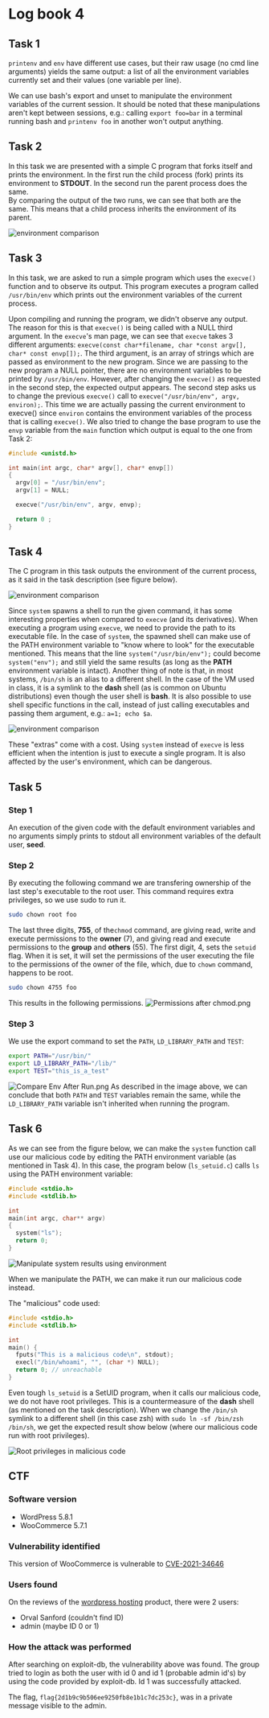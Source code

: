 # Log book 4

## Task 1

`printenv` and `env` have different use cases, but their raw usage (no cmd line
arguments) yields the same output: a list of all the environment variables
currently set and their values (one variable per line).

We can use bash's export and unset to manipulate the environment variables of
the current session. It should be noted that these manipulations aren't kept
between sessions, e.g.: calling `export foo=bar` in a terminal running bash and
`printenv foo` in another won't output anything.

## Task 2

In this task we are presented with a simple C program that forks itself and
prints the environment. In the first run the child process (fork) prints its
environment to **STDOUT**. In the second run the parent process does the same.  
By comparing the output of the two runs, we can see that both are the same. This
means that a child process inherits the environment of its parent.

![environment comparison](./LOGBOOK4_img/task_2.png)

## Task 3

In this task, we are asked to run a simple program which uses the `execve()`
function and to observe its output. This program executes a program called
`/usr/bin/env` which prints out the environment variables of the current
process.

Upon compiling and running the program, we didn't observe any output. The reason
for this is that `execve()` is being called with a NULL third argument. In the
`execve`'s man page, we can see that `execve` takes 3 different arguments:
`execve(const char*filename, char *const argv[], char* const envp[]);`. The
third argument, is an array of strings which are passed as environment to the
new program. Since we are passing to the new program a NULL pointer, there are
no environment variables to be printed by `/usr/bin/env`. However, after
changing the `execve()` as requested in the second step, the expected output
appears. The second step asks us to change the previous `execve()` call to
`execve("/usr/bin/env", argv, environ);`. This time we are actually passing the
current environment to execve() since `environ` contains the environment
variables of the process that is calling `execve()`. We also tried to change the
base program to use the `envp` variable from the `main` function which output is
equal to the one from Task 2:

```c
#include <unistd.h>

int main(int argc, char* argv[], char* envp[])
{
  argv[0] = "/usr/bin/env";
  argv[1] = NULL;

  execve("/usr/bin/env", argv, envp);

  return 0 ;
}
```

## Task 4

The C program in this task outputs the environment of the current process, as it
said in the task description (see figure below).

![environment comparison](./LOGBOOK4_img/task_4_1.png)

Since `system` spawns a shell to run the given command, it has some interesting
properties when compared to `execve` (and its derivatives). When executing a
program using `execve`, we need to provide the path to its executable file. In
the case of `system`, the spawned shell can make use of the PATH environment
variable to "know where to look" for the executable mentioned. This means that
the line `system("/usr/bin/env");` could become `system("env");` and still yield
the same results (as long as the **PATH** environment variable is intact).
Another thing of note is that, in most systems, `/bin/sh` is an alias to a
different shell. In the case of the VM used in class, it is a symlink to the
**dash** shell (as is common on Ubuntu distributions) even though the user shell
is **bash**. It is also possible to use shell specific functions in the call,
instead of just calling executables and passing them argument, e.g.:
`a=1; echo $a`.

![environment comparison](./LOGBOOK4_img/task_4_2.png)

These "extras" come with a cost. Using `system` instead of `execve` is less
efficient when the intention is just to execute a single program. It is also
affected by the user's environment, which can be dangerous.

## Task 5

### Step 1

An execution of the given code with the default environment variables and no
arguments simply prints to stdout all environment variables of the default user,
**seed**.

### Step 2

By executing the following command we are transfering ownership of the last
step's executable to the root user. This command requires extra privileges, so
we use sudo to run it.

```bash
sudo chown root foo
```

The last three digits, **755**, of the`chmod` command, are giving read, write
and execute permissions to the **owner** (7), and giving read and execute
permissions to the **group** and **others** (55). The first digit, 4, sets the
`setuid` flag. When it is set, it will set the permissions of the user executing
the file to the permissions of the owner of the file, which, due to `chown`
command, happens to be root.

```bash
sudo chown 4755 foo
```

This results in the following permissions.
![Permissions after chmod.png](./LOGBOOK4_img/task_5_1.png)

### Step 3

We use the export command to set the `PATH`, `LD_LIBRARY_PATH` and `TEST`:

```bash
export PATH="/usr/bin/"
export LD_LIBRARY_PATH="/lib/"
export TEST="this_is_a_test"
```

![Compare Env After Run.png](./LOGBOOK4_img/task_5_2.png) As described in the
image above, we can conclude that both `PATH` and `TEST` variables remain the
same, while the `LD_LIBRARY_PATH` variable isn't inherited when running the
program.

## Task 6

As we can see from the figure below, we can make the `system` function call use
our malicious code by editing the PATH environment variable (as mentioned in
Task 4). In this case, the program below (`ls_setuid.c`) calls `ls` using the
PATH environment variable:

```c
#include <stdio.h>
#include <stdlib.h>

int
main(int argc, char** argv)
{
  system("ls");
  return 0;
}
```

![Manipulate system results using environment](./LOGBOOK4_img/task_6_1.png)

When we manipulate the PATH, we can make it run our malicious code instead.

The "malicious" code used:

```c
#include <stdio.h>
#include <stdlib.h>

int
main() {
  fputs("This is a malicious code\n", stdout);
  execl("/bin/whoami", "", (char *) NULL);
  return 0; // unreachable
}
```

Even tough `ls_setuid` is a SetUID program, when it calls our malicious code, we
do not have root privileges. This is a countermeasure of the **dash** shell (as
mentioned on the task description). When we change the `/bin/sh` symlink to a
different shell (in this case zsh) with `sudo ln -sf /bin/zsh /bin/sh`, we get
the expected result show below (where our malicious code run with root
privileges).

![Root privileges in malicious code](./LOGBOOK4_img/task_6_2.png)

## CTF

### Software version

- WordPress 5.8.1
- WooCommerce 5.7.1

### Vulnerability identified

This version of WooCommerce is vulnerable to
[CVE-2021-34646](https://www.exploit-db.com/exploits/50299)

### Users found

On the reviews of the
[wordpress hosting](http://ctf-fsi.fe.up.pt:5001/product/wordpress-hosting/)
product, there were 2 users:

- Orval Sanford (couldn't find ID)
- admin (maybe ID 0 or 1)

### How the attack was performed

After searching on exploit-db, the vulnerability above was found. The group
tried to login as both the user with id 0 and id 1 (probable admin id's) by
using the code provided by exploit-db. Id 1 was successfully attacked.

The flag, `flag{2d1b9c9b506ee9250fb8e1b1c7dc253c}`, was in a private message
visible to the admin.
